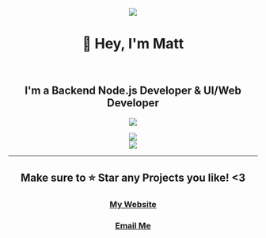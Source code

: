 <p align="center"><img src="https://i.imgur.com/A6bWGFl.gif"/></p>
<h1 align="center">👋 Hey, I'm Matt</h1>
<br>
<h2 align="center">I'm a Backend Node.js Developer & UI/Web Developer<br></h2>
<div align="center">
<a href="https://discord.com/users/317271418846838786">
  <img src="https://lanyard-profile-readme.vercel.app/api/317271418846838786" align="center"/>
</a>
</div>
<p align="center">
    <img align="center" src="https://github-readme-stats.vercel.app/api?username=Matt-js-3K&show_icons=true&theme=react&include_all_commits=true&count_private=true&hide_border=true">
  <br>  
    <img align="center" src="https://github-readme-stats.vercel.app/api/top-langs/?username=Matt-js-3K&hide_border=true&theme=react&layout=compact">
</p>
<hr>
<h2 align="center">Make sure to ⭐ Star any Projects you like! <3</h2>
<h3 align="center"><a href='https://threekai.xyz' target="_blank">My Website</a></h3>
<h3 align="center"><a href='mailto: matt@threekai.xyz' target="_blank">Email Me</a></h3>
